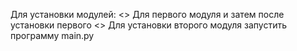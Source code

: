 Для установки модулей:
<<pip install pyqrcode>> Для первого модуля и затем после установки первого 
<<pip install pypng>> Для установки второго модуля
запустить программу main.py
